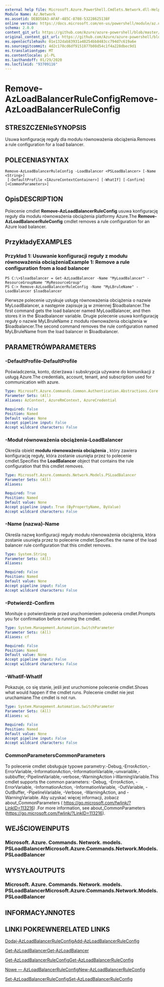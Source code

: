 ```yaml
---
external help file: Microsoft.Azure.PowerShell.Cmdlets.Network.dll-Help.xml
Module Name: Az.Network
ms.assetid: DEBD58A3-AFAF-485C-8708-53228625138F
online version: https://docs.microsoft.com/en-us/powershell/module/az.network/remove-azloadbalancerruleconfig
schema: 2.0.0
content_git_url: https://github.com/Azure/azure-powershell/blob/master/src/Network/Network/help/Remove-AzLoadBalancerRuleConfig.md
original_content_git_url: https://github.com/Azure/azure-powershell/blob/master/src/Network/Network/help/Remove-AzLoadBalancerRuleConfig.md
ms.openlocfilehash: 01e132dab83931a48254bb8483cc794d7c619a6e
ms.sourcegitcommit: 4d2c178cd6df9151877b08d54c1f4a228dbec9d1
ms.translationtype: MT
ms.contentlocale: pl-PL
ms.lasthandoff: 01/29/2020
ms.locfileid: "93709116"
---
```

# <span data-ttu-id="d105c-101">Remove-AzLoadBalancerRuleConfig</span><span class="sxs-lookup"><span data-stu-id="d105c-101">Remove-AzLoadBalancerRuleConfig</span></span>

## <span data-ttu-id="d105c-102">STRESZCZENIe</span><span class="sxs-lookup"><span data-stu-id="d105c-102">SYNOPSIS</span></span>
<span data-ttu-id="d105c-103">Usuwa konfigurację reguły dla modułu równoważenia obciążenia.</span><span class="sxs-lookup"><span data-stu-id="d105c-103">Removes a rule configuration for a load balancer.</span></span>

## <span data-ttu-id="d105c-104">POLECENIA</span><span class="sxs-lookup"><span data-stu-id="d105c-104">SYNTAX</span></span>

```
Remove-AzLoadBalancerRuleConfig -LoadBalancer <PSLoadBalancer> [-Name <String>]
 [-DefaultProfile <IAzureContextContainer>] [-WhatIf] [-Confirm] [<CommonParameters>]
```

## <span data-ttu-id="d105c-105">Opis</span><span class="sxs-lookup"><span data-stu-id="d105c-105">DESCRIPTION</span></span>
<span data-ttu-id="d105c-106">Polecenie cmdlet **Remove-AzLoadBalancerRuleConfig** usuwa konfigurację reguły dla modułu równoważenia obciążenia platformy Azure.</span><span class="sxs-lookup"><span data-stu-id="d105c-106">The **Remove-AzLoadBalancerRuleConfig** cmdlet removes a rule configuration for an Azure load balancer.</span></span>

## <span data-ttu-id="d105c-107">Przykłady</span><span class="sxs-lookup"><span data-stu-id="d105c-107">EXAMPLES</span></span>

### <span data-ttu-id="d105c-108">Przykład 1: Usuwanie konfiguracji reguły z modułu równoważenia obciążenia</span><span class="sxs-lookup"><span data-stu-id="d105c-108">Example 1: Remove a rule configuration from a load balancer</span></span>
```
PS C:\>$loadbalancer = Get-AzLoadBalancer -Name "MyLoadBalancer" -ResourceGroupName "MyResourceGroup"
PS C:> Remove-AzLoadBalancerRuleConfig -Name "MyLBruleName" -LoadBalancer $loadbalancer
```

<span data-ttu-id="d105c-109">Pierwsze polecenie uzyskuje usługę równoważenia obciążenia o nazwie MyLoadBalancer, a następnie zapisuje ją w zmiennej $loadbalancer.</span><span class="sxs-lookup"><span data-stu-id="d105c-109">The first command gets the load balancer named MyLoadBalancer, and then stores it in the $loadbalancer variable.</span></span>
<span data-ttu-id="d105c-110">Drugie polecenie usuwa konfigurację reguły o nazwie MyLBruleName z modułu równoważenia obciążenia w $loadbalancer.</span><span class="sxs-lookup"><span data-stu-id="d105c-110">The second command removes the rule configuration named MyLBruleName from the load balancer in $loadbalancer.</span></span>

## <span data-ttu-id="d105c-111">PARAMETRÓW</span><span class="sxs-lookup"><span data-stu-id="d105c-111">PARAMETERS</span></span>

### <span data-ttu-id="d105c-112">-DefaultProfile</span><span class="sxs-lookup"><span data-stu-id="d105c-112">-DefaultProfile</span></span>
<span data-ttu-id="d105c-113">Poświadczenia, konto, dzierżawa i subskrypcja używane do komunikacji z usługą Azure.</span><span class="sxs-lookup"><span data-stu-id="d105c-113">The credentials, account, tenant, and subscription used for communication with azure.</span></span>

```yaml
Type: Microsoft.Azure.Commands.Common.Authentication.Abstractions.Core.IAzureContextContainer
Parameter Sets: (All)
Aliases: AzContext, AzureRmContext, AzureCredential

Required: False
Position: Named
Default value: None
Accept pipeline input: False
Accept wildcard characters: False
```

### <span data-ttu-id="d105c-114">-Moduł równoważenia obciążenia</span><span class="sxs-lookup"><span data-stu-id="d105c-114">-LoadBalancer</span></span>
<span data-ttu-id="d105c-115">Określa obiekt **modułu równoważenia obciążenia** , który zawiera konfigurację reguły, która zostanie usunięta przez to polecenie cmdlet.</span><span class="sxs-lookup"><span data-stu-id="d105c-115">Specifies the **LoadBalancer** object that contains the rule configuration that this cmdlet removes.</span></span>

```yaml
Type: Microsoft.Azure.Commands.Network.Models.PSLoadBalancer
Parameter Sets: (All)
Aliases:

Required: True
Position: Named
Default value: None
Accept pipeline input: True (ByPropertyName, ByValue)
Accept wildcard characters: False
```

### <span data-ttu-id="d105c-116">-Name (nazwa)</span><span class="sxs-lookup"><span data-stu-id="d105c-116">-Name</span></span>
<span data-ttu-id="d105c-117">Określa nazwę konfiguracji reguły modułu równoważenia obciążenia, która zostanie usunięta przez to polecenie cmdlet.</span><span class="sxs-lookup"><span data-stu-id="d105c-117">Specifies the name of the load balancer rule configuration that this cmdlet removes.</span></span>

```yaml
Type: System.String
Parameter Sets: (All)
Aliases:

Required: False
Position: Named
Default value: None
Accept pipeline input: False
Accept wildcard characters: False
```

### <span data-ttu-id="d105c-118">-Potwierdź</span><span class="sxs-lookup"><span data-stu-id="d105c-118">-Confirm</span></span>
<span data-ttu-id="d105c-119">Monituje o potwierdzenie przed uruchomieniem polecenia cmdlet.</span><span class="sxs-lookup"><span data-stu-id="d105c-119">Prompts you for confirmation before running the cmdlet.</span></span>

```yaml
Type: System.Management.Automation.SwitchParameter
Parameter Sets: (All)
Aliases: cf

Required: False
Position: Named
Default value: None
Accept pipeline input: False
Accept wildcard characters: False
```

### <span data-ttu-id="d105c-120">-WhatIf</span><span class="sxs-lookup"><span data-stu-id="d105c-120">-WhatIf</span></span>
<span data-ttu-id="d105c-121">Pokazuje, co się stanie, jeśli jest uruchomione polecenie cmdlet.</span><span class="sxs-lookup"><span data-stu-id="d105c-121">Shows what would happen if the cmdlet runs.</span></span> <span data-ttu-id="d105c-122">Polecenie cmdlet nie jest uruchamiane.</span><span class="sxs-lookup"><span data-stu-id="d105c-122">The cmdlet is not run.</span></span>

```yaml
Type: System.Management.Automation.SwitchParameter
Parameter Sets: (All)
Aliases: wi

Required: False
Position: Named
Default value: None
Accept pipeline input: False
Accept wildcard characters: False
```

### <span data-ttu-id="d105c-123">CommonParameters</span><span class="sxs-lookup"><span data-stu-id="d105c-123">CommonParameters</span></span>
<span data-ttu-id="d105c-124">To polecenie cmdlet obsługuje typowe parametry:-Debug,-ErrorAction,-ErrorVariable,-InformationAction,-InformationVariable,-unvariable,-subbuffer,-PipelineVariable,-verbose,-WarningAction i-WarningVariable.</span><span class="sxs-lookup"><span data-stu-id="d105c-124">This cmdlet supports the common parameters: -Debug, -ErrorAction, -ErrorVariable, -InformationAction, -InformationVariable, -OutVariable, -OutBuffer, -PipelineVariable, -Verbose, -WarningAction, and -WarningVariable.</span></span> <span data-ttu-id="d105c-125">Aby uzyskać więcej informacji, zobacz about_CommonParameters ( https://go.microsoft.com/fwlink/?LinkID=113216) .</span><span class="sxs-lookup"><span data-stu-id="d105c-125">For more information, see about_CommonParameters (https://go.microsoft.com/fwlink/?LinkID=113216).</span></span>

## <span data-ttu-id="d105c-126">WEJŚCIOWE</span><span class="sxs-lookup"><span data-stu-id="d105c-126">INPUTS</span></span>

### <span data-ttu-id="d105c-127">Microsoft. Azure. Commands. Network. models. PSLoadBalancer</span><span class="sxs-lookup"><span data-stu-id="d105c-127">Microsoft.Azure.Commands.Network.Models.PSLoadBalancer</span></span>

## <span data-ttu-id="d105c-128">WYSYŁA</span><span class="sxs-lookup"><span data-stu-id="d105c-128">OUTPUTS</span></span>

### <span data-ttu-id="d105c-129">Microsoft. Azure. Commands. Network. models. PSLoadBalancer</span><span class="sxs-lookup"><span data-stu-id="d105c-129">Microsoft.Azure.Commands.Network.Models.PSLoadBalancer</span></span>

## <span data-ttu-id="d105c-130">INFORMACYJN</span><span class="sxs-lookup"><span data-stu-id="d105c-130">NOTES</span></span>

## <span data-ttu-id="d105c-131">LINKI POKREWNE</span><span class="sxs-lookup"><span data-stu-id="d105c-131">RELATED LINKS</span></span>

[<span data-ttu-id="d105c-132">Dodaj-AzLoadBalancerRuleConfig</span><span class="sxs-lookup"><span data-stu-id="d105c-132">Add-AzLoadBalancerRuleConfig</span></span>](./Add-AzLoadBalancerRuleConfig.md)

[<span data-ttu-id="d105c-133">Get-AzLoadBalancer</span><span class="sxs-lookup"><span data-stu-id="d105c-133">Get-AzLoadBalancer</span></span>](./Get-AzLoadBalancer.md)

[<span data-ttu-id="d105c-134">Get-AzLoadBalancerRuleConfig</span><span class="sxs-lookup"><span data-stu-id="d105c-134">Get-AzLoadBalancerRuleConfig</span></span>](./Get-AzLoadBalancerRuleConfig.md)

[<span data-ttu-id="d105c-135">Nowe — AzLoadBalancerRuleConfig</span><span class="sxs-lookup"><span data-stu-id="d105c-135">New-AzLoadBalancerRuleConfig</span></span>](./New-AzLoadBalancerRuleConfig.md)

[<span data-ttu-id="d105c-136">Set-AzLoadBalancerRuleConfig</span><span class="sxs-lookup"><span data-stu-id="d105c-136">Set-AzLoadBalancerRuleConfig</span></span>](./Set-AzLoadBalancerRuleConfig.md)


